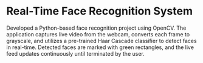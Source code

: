 # Real-Time Face Recognition System
Developed a Python-based face recognition project using OpenCV. The application captures live video from the webcam, converts each frame to grayscale, and utilizes a pre-trained Haar Cascade classifier to detect faces in real-time. Detected faces are marked with green rectangles, and the live feed updates continuously until terminated by the user.

